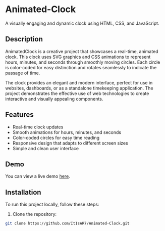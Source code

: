 # Animated-Clock

A visually engaging and dynamic clock using HTML, CSS, and JavaScript.

## Description

AnimatedClock is a creative project that showcases a real-time, animated clock. This clock uses SVG graphics and CSS animations to represent hours, minutes, and seconds through smoothly moving circles. Each circle is color-coded for easy distinction and rotates seamlessly to indicate the passage of time.

The clock provides an elegant and modern interface, perfect for use in websites, dashboards, or as a standalone timekeeping application. The project demonstrates the effective use of web technologies to create interactive and visually appealing components.

## Features

- Real-time clock updates
- Smooth animations for hours, minutes, and seconds
- Color-coded circles for easy time reading
- Responsive design that adapts to different screen sizes
- Simple and clean user interface

## Demo

You can view a live demo [here]().

## Installation

To run this project locally, follow these steps:

1. Clone the repository:

```bash
git clone https://github.com/ItIsAR7/Animated-Clock.git
